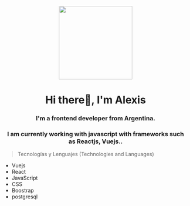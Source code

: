 <div id='header' align="center">
      <img src='https://media.giphy.com/media/116n6kcHaFbw3e/giphy.gif' width='200'/>
      <h1 align="center">Hi there👋, I'm Alexis</h1>
      <h3 align="center">I'm a frontend developer from Argentina.</h3>
      <h3 align="center">I am currently working with javascript with frameworks such as Reactjs, Vuejs..</h3>
</div>

> Tecnologías y Lenguajes (Technologies and Languages)

- Vuejs 
- React
- JavaScript
- CSS
- Boostrap
- postgresql
